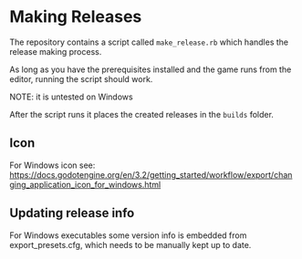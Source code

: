 Making Releases
===============

The repository contains a script called `make_release.rb` which
handles the release making process.

As long as you have the prerequisites installed and the game runs from
the editor, running the script should work.

NOTE: it is untested on Windows

After the script runs it places the created releases in the `builds`
folder.

## Icon
For Windows icon see: 
https://docs.godotengine.org/en/3.2/getting_started/workflow/export/changing_application_icon_for_windows.html

## Updating release info

For Windows executables some version info is embedded from
export_presets.cfg, which needs to be manually kept up to date.
